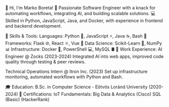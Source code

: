 👋 Hi, I'm Marko Boreta!
🚀 Passionate Software Engineer with a knack for automating workflows, integrating AI, and building scalable solutions.
💻 Skilled in Python, JavaScript, Java, and Docker, with experience in frontend and backend development.

🔧 Skills & Tools:
Languages: Python 🐍, JavaScript ⚡, Java ☕, Bash 🔧
Frameworks: Flask 🌐, React ⚛️, Vue 🌿
Data Science: Scikit-Learn 🤖, NumPy 📊
Infrastructure: Docker 🐳, PowerShell 💻, MySQL 🛢️
💼 Work Experience:
AI Engineer @ Zocks (2023-2024)
Integrated AI into web apps, improved code quality through testing & peer reviews.

Technical Operations Intern @ Itron Inc. (2023)
Set up infrastructure monitoring, automated workflows with Python and Bash.

🎓 Education:
B.Sc. in Computer Science - Eötvös Loránd University (2020-2024)
🏅 Certifications:
IoT Fundamentals: Big Data & Analytics (Cisco)
SQL (Basic) (HackerRank)
